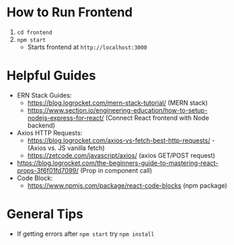 # How to Run Frontend
1. `cd frontend`
2. `npm start`
    - Starts frontend at `http://localhost:3000`

# Helpful Guides
- ERN Stack Guides:
    - https://blog.logrocket.com/mern-stack-tutorial/ (MERN stack)
    - https://www.section.io/engineering-education/how-to-setup-nodejs-express-for-react/ (Connect React frontend with Node backend)
- Axios HTTP Requests:
    - https://blog.logrocket.com/axios-vs-fetch-best-http-requests/ - (Axios vs. JS vanilla fetch)
    - https://zetcode.com/javascript/axios/ (axios GET/POST request)
- https://blog.logrocket.com/the-beginners-guide-to-mastering-react-props-3f6f01fd7099/ (Prop in component call)
- Code Block:
    - https://www.npmjs.com/package/react-code-blocks (npm package)

# General Tips
- If getting errors after `npm start` try `npm install`